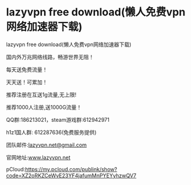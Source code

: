 # lazyvpn free download(懒人免费vpn网络加速器下载)
lazyvpn free download(懒人免费vpn网络加速器下载)

国内外万兆网络线路，畅游世界无阻！

每天送免费流量！ 

天天送！可累加！   

推荐注册在互送1g流量,无上限! 

推荐1000人注册,送1000G流量！ 

QQ群:186213021，steam游戏群:612942971 

h1z1国人群: 612287636(免费服务提供) 

团队邮件:lazyvpn.net@gmail.com 

官网地址:www.lazyvpn.net

pCloud:https://my.pcloud.com/publink/show?code=XZ2oRKZCeWvE23YF4jafumMnPYEYyhzwQV7

